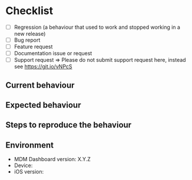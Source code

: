 <!--
PLEASE HELP US PROCESS GITHUB ISSUES FASTER BY PROVIDING THE FOLLOWING INFORMATION.
-->

# Checklist
<!-- Check one of the following options with "x" -->

- [ ] Regression (a behaviour that used to work and stopped working in a new release)
- [ ] Bug report <!-- Please search GitHub for a similar issue or PR before submitting -->
- [ ] Feature request
- [ ] Documentation issue or request
- [ ] Support request => Please do not submit support request here, instead see <https://git.io/vNPcS>

## Current behaviour
<!-- Describe how the issue manifests. -->


## Expected behaviour
<!-- Describe what the desired behaviour would be. -->


## Steps to reproduce the behaviour
<!--
For bug reports please provide the *STEPS TO REPRODUCE* and if possible a *MINIMAL DEMO* of the problem or similar.
-->


## Environment
<!-- Check whether this is still an issue in the most recent version, add relevant information like Operating system version, GLPI version, IDE, package manager, HTTP server ... -->

* MDM Dashboard version: X.Y.Z
* Device:
* iOS version:
